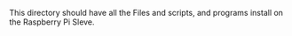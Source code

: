 This directory should have all the Files and scripts, and programs
install on the Raspberry Pi Sleve.